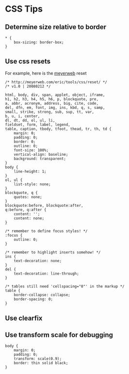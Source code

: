 # CSS Tips

## Determine size relative to border

    * {
        box-sizing: border-box;
    }

## Use css resets

For example, here is the [meyerweb](https://meyerweb.com/eric/tools/css/reset/reset200802.css) reset

    /* http://meyerweb.com/eric/tools/css/reset/ */
    /* v1.0 | 20080212 */
    
    html, body, div, span, applet, object, iframe,
    h1, h2, h3, h4, h5, h6, p, blockquote, pre,
    a, abbr, acronym, address, big, cite, code,
    del, dfn, em, font, img, ins, kbd, q, s, samp,
    small, strike, strong, sub, sup, tt, var,
    b, u, i, center,
    dl, dt, dd, ol, ul, li,
    fieldset, form, label, legend,
    table, caption, tbody, tfoot, thead, tr, th, td {
        margin: 0;
        padding: 0;
        border: 0;
        outline: 0;
        font-size: 100%;
        vertical-align: baseline;
        background: transparent;
    }
    body {
        line-height: 1;
    }
    ol, ul {
        list-style: none;
    }
    blockquote, q {
        quotes: none;
    }
    blockquote:before, blockquote:after,
    q:before, q:after {
        content: '';
        content: none;
    }
    
    /* remember to define focus styles! */
    :focus {
        outline: 0;
    }
    
    /* remember to highlight inserts somehow! */
    ins {
        text-decoration: none;
    }
    del {
        text-decoration: line-through;
    }
    
    /* tables still need 'cellspacing="0"' in the markup */
    table {
        border-collapse: collapse;
        border-spacing: 0;
    }

## Use clearfix

## Use transform scale for debugging

    body {
        margin: 0;
        padding: 0;
        transform: scale(0.9);
        border: thin solid black;
    }
